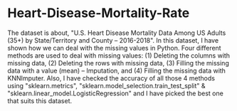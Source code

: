 # Heart-Disease-Mortality-Rate
The dataset is about, "U.S. Heart Disease Mortality Data Among US Adults (35+) by State/Territory and County – 2016-2018".
In this dataset, I have shown how we can deal with the missing values in Python.
Four different methods are used to deal with missing values: 
(1) Deleting the columns with missing data,
(2) Deleting the rows with missing data,
(3) Filling the missing data with a value (mean) – Imputation, and
(4) Filling the missing data with KNNImputer.
Also, I have checked the accuracy of all those 4 methods using "sklearn.metrics", "sklearn.model_selection.train_test_split" & "sklearn.linear_model.LogisticRegression" and I have picked the best one that suits this dataset.
